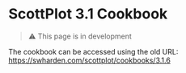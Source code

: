 # ScottPlot 3.1 Cookbook

> ⚠️ This page is in development

The cookbook can be accessed using the old URL:\
https://swharden.com/scottplot/cookbooks/3.1.6